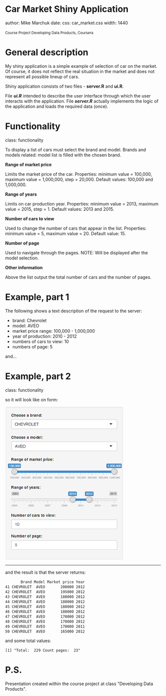 Car Market Shiny Application
===
author: Mike Marchuk
date: 
css: car_market.css
width: 1440

<small>
Course Project
Developing Data Products, Coursera
</small>

General description
===

My shiny application is a simple example of selection of car on the market. Of course, it does not reflect the real situation in the market and does not represent all possible lineup of cars.

Shiny application consists of two files - <b>server.R</b> and <b>ui.R</b>. 

File <b><i>ui.R</i></b> intended to describe the user interface through which the user interacts with the application.
File <b><i>server.R</i></b> actually implements the logic of the application and loads the required data (once).

Functionality
===
class: functionality

To display a list of cars must select the brand and model. Brands and models related: model list is filled with the chosen brand.
<p><b>Range of market price</b></p>
Limits the market price of the car. Properties: minimum value = 100,000, maximum value = 1,000,000, step = 20,000. Default values: 100,000 and 1,000,000.
<p><b>Range of years</b></p>
Limits on car production year. Properties: minimum value = 2013, maximum value = 2015, step = 1. Default values: 2013 and 2015.
<p><b>Number of cars to view</b></p>
Used to change the number of cars that appear in the list. Properties: minimum value = 5, maximum value = 20. Default value: 15.
<p><b>Number of page</b></p>
Used to navigate through the pages. NOTE: Will be displayed after the model selection.
<p><b>Other information</b></p>
Above the list output the total number of cars and the number of pages.

Example, part 1
===

The following shows a text description of the request to the server:

- brand: Chevrolet
- model: AVEO
- market price range: 100,000 - 1,000,000
- year of production: 2010 - 2012
- numbers of cars to view: 10
- numbers of page: 5

and...

Example, part 2
===
class: functionality

so it will look like on form:

![image](img/example.png)

***

and the result is that the server returns:


```
       Brand Model Market price Year
41 CHEVROLET  AVEO       200000 2012
42 CHEVROLET  AVEO       195000 2012
43 CHEVROLET  AVEO       180000 2012
44 CHEVROLET  AVEO       180000 2012
45 CHEVROLET  AVEO       180000 2012
46 CHEVROLET  AVEO       180000 2012
47 CHEVROLET  AVEO       170000 2012
48 CHEVROLET  AVEO       170000 2012
49 CHEVROLET  AVEO       170000 2011
50 CHEVROLET  AVEO       165000 2012
```

and some total values:


```
[1] "Total:  229 Count pages:  23"
```

P.S.
===

Presentation created within the course project at class "Developing Data Products".
